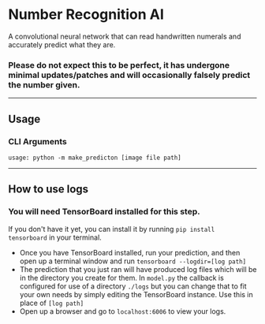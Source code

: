 # Number Recognition AI
A convolutional neural network that can read handwritten numerals and accurately predict what they are.
### Please do not expect this to be perfect, it has undergone minimal updates/patches and will occasionally falsely predict the number given.

---

## Usage
### CLI Arguments
```
usage: python -m make_predicton [image file path]
```

---

## How to use logs
### You will need TensorBoard installed for this step. 
If you don't have it yet, you can install it by running `pip install tensorboard` in your terminal.

- Once you have TensorBoard installed, run your prediction, and then open up a terminal window and run `tensorboard --logdir=[log path]`
- The prediction that you just ran will have produced log files which will be in the directory you create for them. In `model.py` the callback is configured for use of a directory `./logs` but you can change that to fit your own needs by simply editing the TensorBoard instance. Use this in place of `[log path]`
- Open up a browser and go to `localhost:6006` to view your logs.
